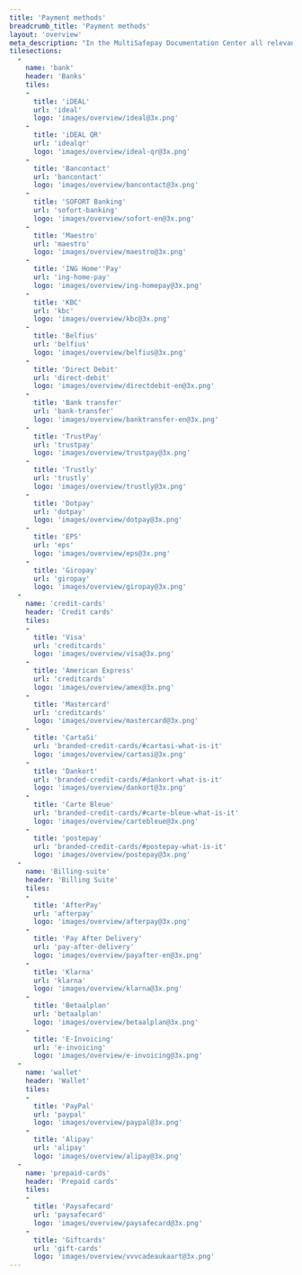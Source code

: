 ```yaml
---
title: 'Payment methods'
breadcrumb_title: 'Payment methods'
layout: 'overview'
meta_description: "In the MultiSafepay Documentation Center all relevant information regarding our Plugins and API. As well as Support pages for Payment Method, Tools and General Questions. You can also find the contact details of our Support Team and Integration Team."
tilesections:
  - 
    name: 'bank'
    header: 'Banks'
    tiles:    
    - 
      title: 'iDEAL'
      url: 'ideal'
      logo: 'images/overview/ideal@3x.png'
    - 
      title: 'iDEAL QR'
      url: 'idealqr'
      logo: 'images/overview/ideal-qr@3x.png'
    - 
      title: 'Bancontact'
      url: 'bancontact'
      logo: 'images/overview/bancontact@3x.png' 
    - 
      title: 'SOFORT Banking'
      url: 'sofort-banking'
      logo: 'images/overview/sofort-en@3x.png' 
    - 
      title: 'Maestro'
      url: 'maestro'
      logo: 'images/overview/maestro@3x.png'  
    - 
      title: 'ING Home''Pay'
      url: 'ing-home-pay'
      logo: 'images/overview/ing-homepay@3x.png' 
    - 
      title: 'KBC'
      url: 'kbc'
      logo: 'images/overview/kbc@3x.png' 
    - 
      title: 'Belfius'
      url: 'belfius'
      logo: 'images/overview/belfius@3x.png' 
    - 
      title: 'Direct Debit'
      url: 'direct-debit'
      logo: 'images/overview/directdebit-en@3x.png' 
    - 
      title: 'Bank transfer'
      url: 'bank-transfer'
      logo: 'images/overview/banktransfer-en@3x.png' 
    - 
      title: 'TrustPay'
      url: 'trustpay'
      logo: 'images/overview/trustpay@3x.png' 
    - 
      title: 'Trustly'
      url: 'trustly'
      logo: 'images/overview/trustly@3x.png' 
    - 
      title: 'Dotpay'
      url: 'dotpay'
      logo: 'images/overview/dotpay@3x.png' 
    - 
      title: 'EPS'
      url: 'eps'
      logo: 'images/overview/eps@3x.png' 
    - 
      title: 'Giropay'
      url: 'giropay'
      logo: 'images/overview/giropay@3x.png'  
  - 
    name: 'credit-cards'
    header: 'Credit cards'
    tiles:
    - 
      title: 'Visa'
      url: 'creditcards'
      logo: 'images/overview/visa@3x.png'
    - 
      title: 'American Express'
      url: 'creditcards'
      logo: 'images/overview/amex@3x.png'
    - 
      title: 'Mastercard'
      url: 'creditcards'
      logo: 'images/overview/mastercard@3x.png' 
    - 
      title: 'CartaSi'
      url: 'branded-credit-cards/#cartasi-what-is-it'
      logo: 'images/overview/cartasi@3x.png' 
    - 
      title: 'Dankort'
      url: 'branded-credit-cards/#dankort-what-is-it'
      logo: 'images/overview/dankort@3x.png' 
    - 
      title: 'Carte Bleue'
      url: 'branded-credit-cards/#carte-bleue-what-is-it'
      logo: 'images/overview/cartebleue@3x.png'
    - 
      title: 'postepay'
      url: 'branded-credit-cards/#postepay-what-is-it'
      logo: 'images/overview/postepay@3x.png' 
  - 
    name: 'Billing-suite'
    header: 'Billing Suite'
    tiles:
    - 
      title: 'AfterPay'
      url: 'afterpay'
      logo: 'images/overview/afterpay@3x.png' 
    - 
      title: 'Pay After Delivery'
      url: 'pay-after-delivery'
      logo: 'images/overview/payafter-en@3x.png' 
    - 
      title: 'Klarna'
      url: 'klarna'
      logo: 'images/overview/klarna@3x.png' 
    - 
      title: 'Betaalplan'
      url: 'betaalplan'
      logo: 'images/overview/betaalplan@3x.png' 
    - 
      title: 'E-Invoicing'
      url: 'e-invoicing'
      logo: 'images/overview/e-invoicing@3x.png' 
  - 
    name: 'wallet'
    header: 'Wallet'
    tiles:
    - 
      title: 'PayPal'
      url: 'paypal'
      logo: 'images/overview/paypal@3x.png' 
    - 
      title: 'Alipay' 
      url: 'alipay'
      logo: 'images/overview/alipay@3x.png' 
  - 
    name: 'prepaid-cards'
    header: 'Prepaid cards'
    tiles:
    - 
      title: 'Paysafecard'
      url: 'paysafecard'
      logo: 'images/overview/paysafecard@3x.png'
    - 
      title: 'Giftcards'
      url: 'gift-cards'
      logo: 'images/overview/vvvcadeaukaart@3x.png'
---
```



